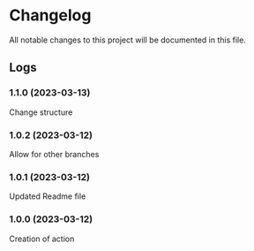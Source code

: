 # Changelog

All notable changes to this project will be documented in this file.

## Logs

### 1.1.0 (2023-03-13)

Change structure

### 1.0.2 (2023-03-12)

Allow for other branches

### 1.0.1 (2023-03-12)

Updated Readme file

### 1.0.0 (2023-03-12)

Creation of action
